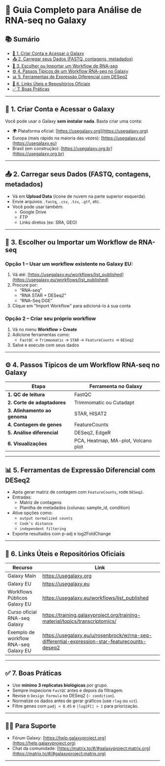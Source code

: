 # 🌌 Guia Completo para Análise de RNA-seq no Galaxy

## 📚 Sumário
- [🔐 1. Criar Conta e Acessar o Galaxy](#1-criar-conta-e-acessar-o-galaxy)
- [📤 2. Carregar seus Dados (FASTQ, contagens, metadados)](#2-carregar-seus-dados-fastq-contagens-metadados)
- [🧬 3. Escolher ou Importar um Workflow de RNA-seq](#3-escolher-ou-importar-um-workflow-de-rna-seq)
- [⚙️ 4. Passos Típicos de um Workflow RNA-seq no Galaxy](#4-passos-típicos-de-um-workflow-rna-seq-no-galaxy)
- [📊 5. Ferramentas de Expressão Diferencial com DESeq2](#5-ferramentas-de-expressão-diferencial-com-deseq2)
- [🔗 6. Links Úteis e Repositórios Oficiais](#6-links-úteis-e-repositórios-oficiais)
- [✅ 7. Boas Práticas](#7-boas-práticas)

---

## 🔐 1. Criar Conta e Acessar o Galaxy

Você pode usar o Galaxy **sem instalar nada**. Basta criar uma conta:

- 🌍 Plataforma oficial: [https://usegalaxy.org](https://usegalaxy.org)
- Europa (mais rápido na maioria das vezes): [https://usegalaxy.eu](https://usegalaxy.eu)
- Brasil (em construção): [https://usegalaxy.org.br](https://usegalaxy.org.br)

---

## 📤 2. Carregar seus Dados (FASTQ, contagens, metadados)

- Vá em **Upload Data** (ícone de nuvem na parte superior esquerda).
- Envie arquivos `.fastq`, `.csv`, `.tsv`, `.gtf`, etc.
- Você pode usar também:
  - Google Drive
  - FTP
  - Links diretos (ex: SRA, GEO)

---

## 🧬 3. Escolher ou Importar um Workflow de RNA-seq

### Opção 1 – Usar um workflow existente no Galaxy EU:
1. Vá até: [https://usegalaxy.eu/workflows/list_published](https://usegalaxy.eu/workflows/list_published)
2. Procure por:
   - “RNA-seq”
   - “RNA STAR + DESeq2”
   - “RNA-Seq DGE”
3. Clique em "Import Workflow" para adicioná-lo à sua conta

### Opção 2 – Criar seu próprio workflow
1. Vá no menu **Workflow > Create**
2. Adicione ferramentas como:
   - `FastQC` → `Trimmomatic` → `STAR` → `FeatureCounts` → `DESeq2`
3. Salve e execute com seus dados

---

## ⚙️ 4. Passos Típicos de um Workflow RNA-seq no Galaxy

| Etapa | Ferramenta no Galaxy |
|-------|-----------------------|
| **1. QC de leitura** | FastQC |
| **2. Corte de adaptadores** | Trimmomatic ou Cutadapt |
| **3. Alinhamento ao genoma** | STAR, HISAT2 |
| **4. Contagem de genes** | FeatureCounts |
| **5. Análise diferencial** | DESeq2, EdgeR |
| **6. Visualizações** | PCA, Heatmap, MA-plot, Volcano plot |

---

## 📊 5. Ferramentas de Expressão Diferencial com DESeq2

- Após gerar matriz de contagem com `FeatureCounts`, rode `DESeq2`.
- Entradas:
  - Matriz de contagens
  - Planilha de metadados (colunas: sample_id, condition)
- Ative opções como:
  - `output normalized counts`
  - `Cook’s distance`
  - `independent filtering`
- Exporte resultados com p-adj e log2FoldChange

---

## 🔗 6. Links Úteis e Repositórios Oficiais

| Recurso | Link |
|--------|------|
| Galaxy Main | https://usegalaxy.org |
| Galaxy EU | https://usegalaxy.eu |
| Workflows Públicos Galaxy EU | https://usegalaxy.eu/workflows/list_published |
| Curso oficial RNA-seq Galaxy | https://training.galaxyproject.org/training-material/topics/transcriptomics/ |
| Exemplo de workflow RNA-seq Galaxy EU | https://usegalaxy.eu/u/rosenbrock/w/rna-seq-differential-expression-star-featurecounts-deseq2 |

---

## ✅ 7. Boas Práticas

- Use **mínimo 3 replicatas biológicas** por grupo.
- Sempre inspecione `FastQC` antes e depois da filtragem.
- Revise o `Design Formula` no DESeq2 (`~ condition`).
- Normalize os dados antes de gerar gráficos (use `rlog` ou `vst`).
- Filtre genes com `padj < 0.05` e `|log2FC| > 1` para priorização.

---

## 👩‍🔬 Para Suporte
- Fórum Galaxy: [https://help.galaxyproject.org](https://help.galaxyproject.org)
- Chat da comunidade: [https://matrix.to/#/#galaxyproject:matrix.org](https://matrix.to/#/#galaxyproject:matrix.org)

---

